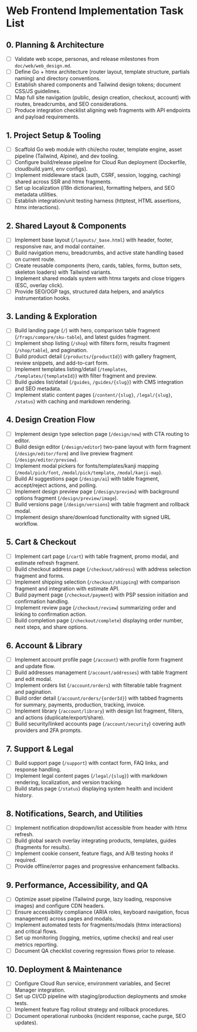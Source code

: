 # Web Frontend Implementation Task List

## 0. Planning & Architecture
- [ ] Validate web scope, personas, and release milestones from `doc/web/web_design.md`.
- [ ] Define Go + htmx architecture (router layout, template structure, partials naming) and directory conventions.
- [ ] Establish shared components and Tailwind design tokens; document CSS/JS guidelines.
- [ ] Map full site navigation (public, design creation, checkout, account) with routes, breadcrumbs, and SEO considerations.
- [ ] Produce integration checklist aligning web fragments with API endpoints and payload requirements.

## 1. Project Setup & Tooling
- [ ] Scaffold Go web module with chi/echo router, template engine, asset pipeline (Tailwind, Alpine), and dev tooling.
- [ ] Configure build/release pipeline for Cloud Run deployment (Dockerfile, cloudbuild.yaml, env configs).
- [ ] Implement middleware stack (auth, CSRF, session, logging, caching) shared across SSR and htmx fragments.
- [ ] Set up localization (i18n dictionaries), formatting helpers, and SEO metadata utilities.
- [ ] Establish integration/unit testing harness (httptest, HTML assertions, htmx interactions).

## 2. Shared Layout & Components
- [ ] Implement base layout (`/layouts/_base.html`) with header, footer, responsive nav, and modal container.
- [ ] Build navigation menu, breadcrumbs, and active state handling based on current route.
- [ ] Create reusable components (hero, cards, tables, forms, button sets, skeleton loaders) with Tailwind variants.
- [ ] Implement shared modals system with htmx targets and close triggers (ESC, overlay click).
- [ ] Provide SEO/OGP tags, structured data helpers, and analytics instrumentation hooks.

## 3. Landing & Exploration
- [ ] Build landing page (`/`) with hero, comparison table fragment (`/frags/compare/sku-table`), and latest guides fragment.
- [ ] Implement shop listing (`/shop`) with filters form, results fragment (`/shop/table`), and pagination.
- [ ] Build product detail (`/products/{productId}`) with gallery fragment, review snippets, and add-to-cart form.
- [ ] Implement templates listing/detail (`/templates`, `/templates/{templateId}`) with filter fragment and preview.
- [ ] Build guides list/detail (`/guides`, `/guides/{slug}`) with CMS integration and SEO metadata.
- [ ] Implement static content pages (`/content/{slug}`, `/legal/{slug}`, `/status`) with caching and markdown rendering.

## 4. Design Creation Flow
- [ ] Implement design type selection page (`/design/new`) with CTA routing to editor.
- [ ] Build design editor (`/design/editor`) two-pane layout with form fragment (`/design/editor/form`) and live preview fragment (`/design/editor/preview`).
- [ ] Implement modal pickers for fonts/templates/kanji mapping (`/modal/pick/font`, `/modal/pick/template`, `/modal/kanji-map`).
- [ ] Build AI suggestions page (`/design/ai`) with table fragment, accept/reject actions, and polling.
- [ ] Implement design preview page (`/design/preview`) with background options fragment (`/design/preview/image`).
- [ ] Build versions page (`/design/versions`) with table fragment and rollback modal.
- [ ] Implement design share/download functionality with signed URL workflow.

## 5. Cart & Checkout
- [ ] Implement cart page (`/cart`) with table fragment, promo modal, and estimate refresh fragment.
- [ ] Build checkout address page (`/checkout/address`) with address selection fragment and forms.
- [ ] Implement shipping selection (`/checkout/shipping`) with comparison fragment and integration with estimate API.
- [ ] Build payment page (`/checkout/payment`) with PSP session initiation and confirmation handling.
- [ ] Implement review page (`/checkout/review`) summarizing order and linking to confirmation action.
- [ ] Build completion page (`/checkout/complete`) displaying order number, next steps, and share options.

## 6. Account & Library
- [ ] Implement account profile page (`/account`) with profile form fragment and update flow.
- [ ] Build addresses management (`/account/addresses`) with table fragment and edit modal.
- [ ] Implement orders list (`/account/orders`) with filterable table fragment and pagination.
- [ ] Build order detail (`/account/orders/{orderId}`) with tabbed fragments for summary, payments, production, tracking, invoice.
- [ ] Implement library (`/account/library`) with design list fragment, filters, and actions (duplicate/export/share).
- [ ] Build security/linked accounts page (`/account/security`) covering auth providers and 2FA prompts.

## 7. Support & Legal
- [ ] Build support page (`/support`) with contact form, FAQ links, and response handling.
- [ ] Implement legal content pages (`/legal/{slug}`) with markdown rendering, localization, and version tracking.
- [ ] Build status page (`/status`) displaying system health and incident history.

## 8. Notifications, Search, and Utilities
- [ ] Implement notification dropdown/list accessible from header with htmx refresh.
- [ ] Build global search overlay integrating products, templates, guides (fragments for results).
- [ ] Implement cookie consent, feature flags, and A/B testing hooks if required.
- [ ] Provide offline/error pages and progressive enhancement fallbacks.

## 9. Performance, Accessibility, and QA
- [ ] Optimize asset pipeline (Tailwind purge, lazy loading, responsive images) and configure CDN headers.
- [ ] Ensure accessibility compliance (ARIA roles, keyboard navigation, focus management) across pages and modals.
- [ ] Implement automated tests for fragments/modals (htmx interactions) and critical flows.
- [ ] Set up monitoring (logging, metrics, uptime checks) and real user metrics reporting.
- [ ] Document QA checklist covering regression flows prior to release.

## 10. Deployment & Maintenance
- [ ] Configure Cloud Run service, environment variables, and Secret Manager integration.
- [ ] Set up CI/CD pipeline with staging/production deployments and smoke tests.
- [ ] Implement feature flag rollout strategy and rollback procedures.
- [ ] Document operational runbooks (incident response, cache purge, SEO updates).
